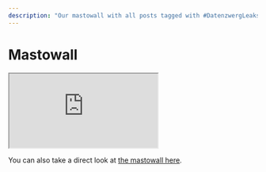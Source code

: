 ```yaml
---
description: "Our mastowall with all posts tagged with #DatenzwergLeaks or #Datenzwerg."
---
```


# Mastowall

<iframe src="https://mastodon.datagnome.de/index.html?hashtags=DatenzwergLeaks,Datenzwerg&server=https://chaos.social&embed=true&css=https://datagnome.de/assets/css/mastowall.css" class="mastowall-iframe" allowtransparency="true"></iframe>

You can also take a direct look at [the mastowall here](https://mastodon.datagnome.de/?hashtags=DatenzwergLeaks,Datenzwerg&server=https://chaos.social&embed=true).

